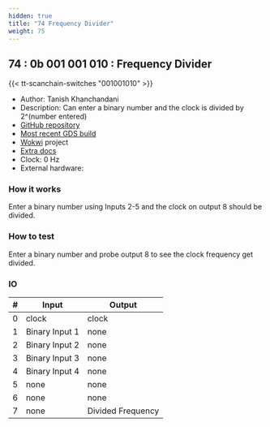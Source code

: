```yaml
---
hidden: true
title: "74 Frequency Divider"
weight: 75
---
```


## 74 : 0b 001 001 010 : Frequency Divider

{{< tt-scanchain-switches "001001010" >}}

* Author: Tanish Khanchandani
* Description: Can enter a binary number and the clock is divided by 2^(number entered)
* [GitHub repository](https://github.com/tanishnk/tt03-submission-Frequency-Divider)
* [Most recent GDS build](https://github.com/tanishnk/tt03-submission-Frequency-Divider/actions/runs/4781692219)
* [Wokwi](https://wokwi.com/projects/362208154278843393) project
* [Extra docs]()
* Clock: 0 Hz
* External hardware: 



### How it works

Enter a binary number using Inputs 2-5 and the clock on output 8 should be divided.


### How to test

Enter a binary number and probe output 8 to see the clock frequency get divided.


### IO

| # | Input        | Output       |
|---|--------------|--------------|
| 0 | clock  | clock |
| 1 | Binary Input 1  | none |
| 2 | Binary Input 2  | none |
| 3 | Binary Input 3  | none |
| 4 | Binary Input 4  | none |
| 5 | none  | none |
| 6 | none  | none |
| 7 | none  | Divided Frequency |

